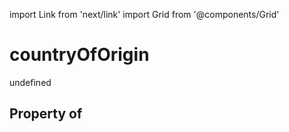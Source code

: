 import Link from 'next/link'
import Grid from '@components/Grid'

# countryOfOrigin

undefined

## Property of



